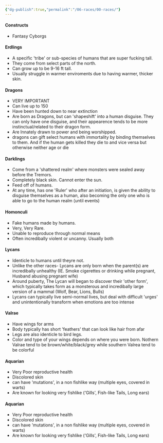 ```yaml
---
{"dg-publish":true,"permalink":"/06-races/00-races/"}
---
```



#### Constructs
- Fantasy Cyborgs

#### Erdlings
- A specific 'tribe' or sub-species of humans that are super fucking tall.
- They come from select parts of the north. 
- Can grow up to be 9-16 ft tall.
- Usually struggle in warmer enviroments due to having warmer, thicker skin.

#### Dragons
- VERY IMPORTANT
- Can live up to 150
- Have been hunted down to near extinction
- Are born as Dragons, but can 'shapeshift' into a human disguise. They can only have one disguise, and their appearence tends to be more instinctual/related to their dragon form.
- Are Innately drawn to power and being worshipped. 
- dragons can gift select humans with immortality by binding themselves to them. And if the human gets killed they die to and vice versa but otherwise neither age or die

#### Darklings
- Come from a 'shattered realm' where monsters were sealed away before the Tremors.
- Completely black skin. Cannot enter the sun.
- Feed off of humans. 
- At any time, has one 'Ruler' who after an initiation, is given the ability to disguise themselves as a human, also becoming the only one who is able to go to the human realm (until events)

#### Homonculi
- Fake humans made by humans.
- Very, Very Rare.
- Unable to reproduce through normal means
- Often incredibally violent or uncanny. Usually both

#### Lycans
- Identicle to humans until theyre not.
- Unlike the other races- Lycans are only born when the parent(s) are incredibally unhealthy (IE. Smoke cigerettes or drinking while pregnant, Husband abusing pregnant wife)
- Around puberty, The Lycan will began to discover their 'other form', which typically takes form as a monsterous and incredibally large version of a mammal (Wolf, Bear, Lions, Bulls)
- Lycans can typically live semi-normal lives, but deal with difficult 'urges' and unintentionally transform when emotions are too intense

#### Valrae
- Have wings for arms
- Body typically has short 'feathers' that can look like hair from afar
- Legs are also identicle to bird legs.
- Color and type of your wings depends on where you were born. Nothern Valrae tend to be brown/white/black/grey while southern Valrea tend to be colorful

#### Aquarian
- Very Poor reproductive health
- Discolored skin
- can have 'mutations', in a non fishlike way (multiple eyes, covered in warts)
- Are known for looking very fishlike ('Gills', Fish-like Tails, Long ears)

#### Aquarian
- Very Poor reproductive health
- Discolored skin
- can have 'mutations', in a non fishlike way (multiple eyes, covered in warts)
- Are known for looking very fishlike ('Gills', Fish-like Tails, Long ears)